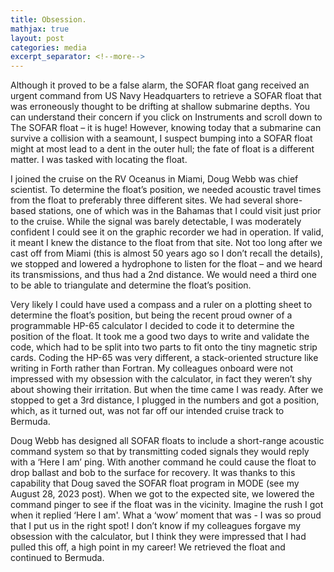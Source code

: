 ```yaml
---
title: Obsession.
mathjax: true
layout: post
categories: media
excerpt_separator: <!--more-->
---
```


Although it proved to be a false alarm, the SOFAR float gang received an urgent command from US Navy Headquarters to retrieve a SOFAR float that was erroneously thought to be drifting at shallow submarine depths. You can understand their concern if you click on Instruments and scroll down to The SOFAR float – it is huge! However, knowing today that a submarine can survive a collision with a seamount, I suspect bumping into a SOFAR float might at most lead to a dent in the outer hull; the fate of float is a different matter. I was tasked with locating the float. 
<!--more-->

I joined the cruise on the RV Oceanus in Miami, Doug Webb was chief scientist. To determine the float’s position, we needed acoustic travel times from the float to preferably three different sites. We had several shore-based stations, one of which was in the Bahamas that I could visit just prior to the cruise. While the signal was barely detectable, I was moderately confident I could see it on the graphic recorder we had in operation. If valid, it meant I knew the distance to the float from that site. Not too long after we cast off from Miami (this is almost 50 years ago so I don’t recall the details), we stopped and lowered a hydrophone to listen for the float – and we heard its transmissions, and thus had a 2nd distance. We would need a third one to be able to triangulate and determine the float’s position. 

Very likely I could have used a compass and a ruler on a plotting sheet to determine the float’s position, but being the recent proud owner of a programmable HP-65 calculator I decided to code it to determine the position of the float. It took me a good two days to write and validate the code, which had to be split into two parts to fit onto the tiny magnetic strip cards. Coding the HP-65 was very different, a stack-oriented structure like writing in Forth rather than Fortran. My colleagues onboard were not impressed with my obsession with the calculator, in fact they weren’t shy about showing their irritation. But when the time came I was ready. After we stopped to get a 3rd distance, I plugged in the numbers and got a position, which, as it turned out, was not far off our intended cruise track to Bermuda. 

Doug Webb has designed all SOFAR floats to include a short-range acoustic command system so that by transmitting coded signals they would reply with a ‘Here I am’ ping. With another command he could cause the float to drop ballast and bob to the surface for recovery. It was thanks to this capability that Doug saved the SOFAR float program in MODE (see my August 28, 2023 post). When we got to the expected site, we lowered the command pinger to see if the float was in the vicinity. Imagine the rush I got when it replied ‘Here I am'. What a ‘wow’ moment that was - I was so proud that I put us in the right spot! I don’t know if my colleagues forgave my obsession with the calculator, but I think they were impressed that I had pulled this off, a high point in my career! We retrieved the float and continued to Bermuda.
